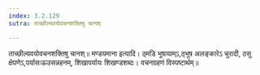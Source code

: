 ```yaml
---
index: 3.2.129
sutra: ताच्छील्यवयोवचनशक्तिषु चानश्

---
```

 ताच्छील्यवयोवचनशक्तिषु चानश्॥ मण्डयमाना इत्यादि। ठ्मडि भूषायाम्ऽ,ठ्भूष अलङ्कारेऽ चुरादी, ठसु क्षेपणेऽ,पर्यासःऊउसन्नहनम्, शिखापर्यायः शिखण्डशब्दः। वचनग्रहणं विस्पष्टार्थम्॥